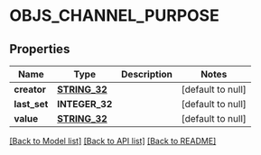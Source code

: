 # OBJS_CHANNEL_PURPOSE

## Properties
Name | Type | Description | Notes
------------ | ------------- | ------------- | -------------
**creator** | [**STRING_32**](STRING_32.md) |  | [default to null]
**last_set** | **INTEGER_32** |  | [default to null]
**value** | [**STRING_32**](STRING_32.md) |  | [default to null]

[[Back to Model list]](../README.md#documentation-for-models) [[Back to API list]](../README.md#documentation-for-api-endpoints) [[Back to README]](../README.md)


